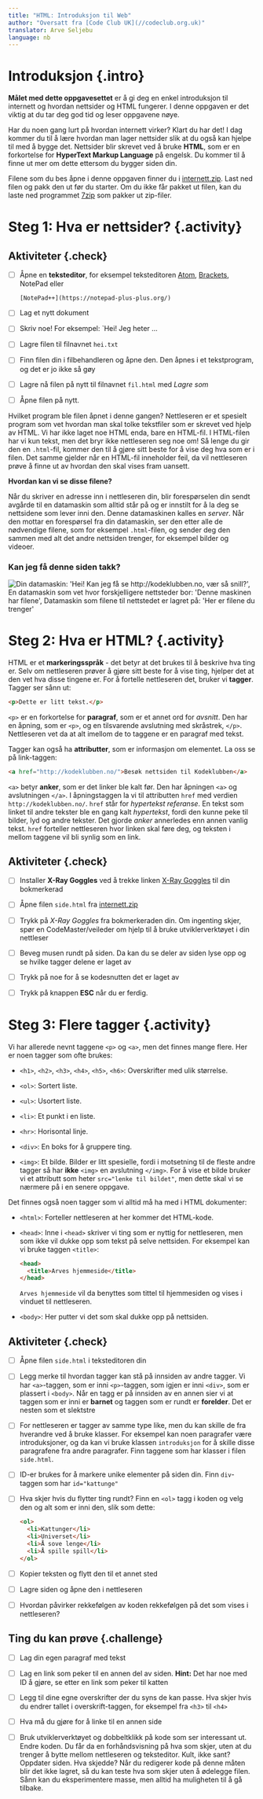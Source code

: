 ```yaml
---
title: "HTML: Introduksjon til Web"
author: "Oversatt fra [Code Club UK](//codeclub.org.uk)"
translator: Arve Seljebu
language: nb
---
```



# Introduksjon {.intro}

**Målet med dette oppgavesettet** er å gi deg en enkel introduksjon til
internett og hvordan nettsider og HTML fungerer. I denne oppgaven er det viktig
at du tar deg god tid og leser oppgavene nøye.

Har du noen gang lurt på hvordan internett virker? Klart du har det! I dag
kommer du til å lære hvordan man lager nettsider slik at du også kan hjelpe til
med å bygge det. Nettsider blir skrevet ved å bruke **HTML**, som er en
forkortelse for **HyperText Markup Language** på engelsk. Du kommer til å finne
ut mer om dette ettersom du bygger siden din.

Filene som du bes åpne i denne oppgaven finner du i
[internett.zip](internett.zip). Last ned filen og pakk den ut før du starter. Om
du ikke får pakket ut filen, kan du laste ned programmet
[7zip](http://www.7-zip.org/) som pakker ut zip-filer.


# Steg 1: Hva er nettsider? {.activity}

## Aktiviteter {.check}

- [ ] Åpne en **teksteditor**, for eksempel teksteditoren
  [Atom](http://atom.io), [Brackets](http://brackets.io/), NotePad eller

      [NotePad++](https://notepad-plus-plus.org/)

- [ ] Lag et nytt dokument

- [ ] Skriv noe! For eksempel: `Hei! Jeg heter ...

- [ ] Lagre filen til filnavnet `hei.txt`

- [ ] Finn filen din i filbehandleren og åpne den. Den åpnes i et tekstprogram,
  og det er jo ikke så gøy

- [ ] Lagre nå filen på nytt til filnavnet `fil.html` med *Lagre som*

- [ ] Åpne filen på nytt.

Hvilket program ble filen åpnet i denne gangen? Nettleseren er et spesielt
program som vet hvordan man skal tolke tekstfiler som er skrevet ved hjelp av
HTML. Vi har ikke laget noe HTML enda, bare en HTML-fil. I HTML-filen har vi kun
tekst, men det bryr ikke nettleseren seg noe om! Så lenge du gir den en
`.html`-fil, kommer den til å gjøre sitt beste for å vise deg hva som er i
filen. Det samme gjelder når en HTML-fil inneholder feil, da vil nettleseren
prøve å finne ut av hvordan den skal vises fram uansett.

**Hvordan kan vi se disse filene?**

Når du skriver en adresse inn i nettleseren din, blir forespørselen din sendt
avgårde til en datamaskin som alltid står på og er innstilt for å la deg se
nettsidene som lever inni den. Denne datamaskinen kalles en *server*. Når den
mottar en forespørsel fra din datamaskin, ser den etter alle de nødvendige
filene, som for eksempel `.html`-filen, og sender deg den sammen med alt det
andre nettsiden trenger, for eksempel bilder og videoer.

### Kan jeg få denne siden takk?

![Din datamaskin: 'Hei! Kan jeg få se http://kodeklubben.no, vær så snill?', En
datamaskin som vet hvor forskjelligere nettsteder bor: 'Denne maskinen har
filene', Datamaskin som filene til nettstedet er lagret på: 'Her er filene du
trenger'](webdialog.png)


# Steg 2: Hva er HTML? {.activity}

HTML er et **markeringsspråk** - det betyr at det brukes til å beskrive hva ting
er. Selv om nettleseren prøver å gjøre sitt beste for å vise ting, hjelper det
at den vet hva disse tingene er. For å fortelle nettleseren det, bruker vi
**tagger**. Tagger ser sånn ut:

```html
<p>Dette er litt tekst.</p>
```

`<p>` er en forkortelse for **paragraf**, som er et annet ord for _avsnitt_. Den
har en åpning, som er `<p>`, og en tilsvarende avslutning med skråstrek, `</p>`.
Nettleseren vet da at alt imellom de to taggene er en paragraf med tekst.

Tagger kan også ha **attributter**, som er informasjon om elementet. La oss se
på link-taggen:

```html
<a href="http://kodeklubben.no/">Besøk nettsiden til Kodeklubben</a>
```

`<a>` betyr **anker**, som er det linker ble kalt før. Den har åpningen `<a>` og
avslutningen `</a>`. I åpningstaggen la vi til attributten `href` med verdien
`http://kodeklubben.no/`. `href` står for *hypertekst referanse*. En tekst som
linket til andre tekster ble en gang kalt *hypertekst*, fordi den kunne peke til
bilder, lyd og andre tekster. Det gjorde *anker* annerledes enn annen vanlig
tekst. `href` forteller nettleseren hvor linken skal føre deg, og teksten i
mellom taggene vil bli synlig som en link.

## Aktiviteter {.check}

- [ ] Installer **X-Ray Goggles** ved å trekke linken <a
  href="javascript:(function () {var script=document.createElement('script');script.src='https://goggles.mozilla.org'+'/webxray.js';script.className='webxray';script.setAttribute('data-lang','en-US');script.setAttribute('data-baseuri','https://goggles.mozilla.org');document.body.appendChild(script);}())">X-Ray
  Goggles</a> til din bokmerkerad

- [ ] Åpne filen `side.html` fra [internett.zip](internett.zip)

- [ ] Trykk på *X-Ray Goggles* fra bokmerkeraden din. Om ingenting skjer, spør
  en CodeMaster/veileder om hjelp til å bruke utviklerverktøyet i din nettleser

- [ ] Beveg musen rundt på siden. Da kan du se deler av siden lyse opp og se
  hvilke tagger delene er laget av

- [ ] Trykk på noe for å se kodesnutten det er laget av

- [ ] Trykk på knappen **ESC** når du er ferdig.


# Steg 3: Flere tagger {.activity}

Vi har allerede nevnt taggene `<p>` og `<a>`, men det finnes mange flere. Her er
noen tagger som ofte brukes:

- `<h1>`, `<h2>`, `<h3>`, `<h4>`, `<h5>`, `<h6>`: Overskrifter med ulik
  størrelse.

- `<ol>`: Sortert liste.

- `<ul>`: Usortert liste.

- `<li>`: Et punkt i en liste.

- `<hr>`: Horisontal linje.

- `<div>`: En boks for å gruppere ting.

- `<img>`: Et bilde. Bilder er litt spesielle, fordi i motsetning til de fleste
  andre tagger så har **ikke** `<img>` en avslutning `</img>`. For å vise et
  bilde bruker vi et attributt som heter `src="lenke til bildet"`, men dette
  skal vi se nærmere på i en senere oppgave.

Det finnes også noen tagger som vi alltid må ha med i HTML dokumenter:

- `<html>`: Forteller nettleseren at her kommer det HTML-kode.

- `<head>`: Inne i `<head>` skriver vi ting som er nyttig for nettleseren, men
  som ikke vil dukke opp som tekst på selve nettsiden. For eksempel kan vi bruke
  taggen `<title>`:

  ```html
  <head>
    <title>Arves hjemmeside</title>
  </head>
  ```

  `Arves hjemmeside` vil da benyttes som tittel til hjemmesiden og vises i
  vinduet til nettleseren.

- `<body>`: Her putter vi det som skal dukke opp på nettsiden.

## Aktiviteter {.check}

- [ ] Åpne filen `side.html` i teksteditoren din

- [ ] Legg merke til hvordan tagger kan stå på innsiden av andre tagger. Vi har
  `<a>`-taggen, som er inni `<p>`-taggen, som igjen er inni `<div>`, som er
  plassert i `<body>`. Når en tagg er på innsiden av en annen sier vi at taggen
  som er inni er **barnet** og taggen som er rundt er **forelder**. Det er
  nesten som et slektstre

- [ ] For nettleseren er tagger av samme type like, men du kan skille de fra
  hverandre ved å bruke klasser. For eksempel kan noen paragrafer være
  introduksjoner, og da kan vi bruke klassen `introduksjon` for å skille disse
  paragrafene fra andre paragrafer. Finn taggene som har klasser i filen `
  side.html `.

- [ ] ID-er brukes for å markere unike elementer på siden din. Finn `div`-taggen
  som har `id="kattunge"`

- [ ] Hva skjer hvis du flytter ting rundt? Finn en `<ol>` tagg i koden og velg
  den og alt som er inni den, slik som dette:

  ```html
  <ol>
    <li>Kattunger</li>
    <li>Universet</li>
    <li>Å sove lenge</li>
    <li>Å spille spill</li>
  </ol>
  ```

- [ ] Kopier teksten og flytt den til et annet sted

- [ ] Lagre siden og åpne den i nettleseren

- [ ] Hvordan påvirker rekkefølgen av koden rekkefølgen på det som vises i
  nettleseren?

## Ting du kan prøve {.challenge}

- [ ] Lag din egen paragraf med tekst

- [ ] Lag en link som peker til en annen del av siden. **Hint:** Det har noe med
  ID å gjøre, se etter en link som peker til katten

- [ ] Legg til dine egne overskrifter der du syns de kan passe. Hva skjer hvis
  du endrer tallet i overskrift-taggen, for eksempel fra `<h3>` til `<h4>`

- [ ] Hva må du gjøre for å linke til en annen side

- [ ] Bruk utviklerverktøyet og dobbeltklikk på kode som ser interessant ut.
  Endre koden. Du får da en forhåndsvisning på hva som skjer, uten at du trenger
  å bytte mellom nettleseren og teksteditor. Kult, ikke sant? Oppdater siden.
  Hva skjedde? Når du redigerer kode på denne måten blir det ikke lagret, så du
  kan teste hva som skjer uten å ødelegge filen. Sånn kan du eksperimentere
  masse, men alltid ha muligheten til å gå tilbake.
